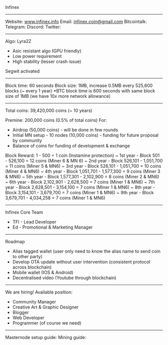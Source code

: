 
Infinex

----------------------------------------------------------------------------------------

Website: www.infinex.info
Email: infinex.coin@gmail.com
Bitcointalk:
Telegram:
Discord:
Twitter:

----------------------------------------------------------------------------------------

Algo: Lyra2Z
* Asic resistant algo (GPU friendly)
* Low power requirement
* High stability (lesser crash issue)

Segwit activated

----------------------------------------------------------------------------------------

Block time: 60 seconds
Block size: 1MB, increase 0.5MB every 525,600 blocks (~ every 1 year)
*BTC block time is 600 seconds with same block size of 1MB (we have 10x more network allowance)

----------------------------------------------------------------------------------------

Total coins: 39,420,000 coins (~ 10 years)

Premine: 200,000 coins (0.5% of total coins)
For:
* Airdrop (50,000 coins) - will be done in few rounds
* Initial MN setup - 10 nodes (10,000 coins) - funding for future proposal by community
* Balance of coins for funding of development & exchange

Block Reward:
1 - 500 =                                    1 coin  (Instamine protection)
~ 1st year - Block 501 - 526,100         =  12 coins (Miner 6 & MN 6)
~ 2nd year - Block 526,101 - 1,051,700   =  11 coins (Miner 5 & MN6)
~ 3rd year - Block 526,101 - 1,051,700   =  10 coins (Miner 4 & MN6)
~ 4th year - Block 1,051,701 - 1,577,300 =   9 coins (Miner 3 & MN6)
~ 5th year - Block 1,577,301 - 2,102,900 =   8 coins (Miner 2 & MN6)
~ 6th year - Block 2,102,901 - 2,628,500 =   7 coins (Miner 1 & MN6)
~ 7th year - Block 2,628,501 - 3,154,100 =   7 coins (Miner 1 & MN6)
~ 8th year - Block 3,154,101 - 3,679,700 =   7 coins (Miner 1 & MN6)
~ 9th year - Block 3,679,701 - 4,034,258 =   7 coins (Miner 1 & MN6)

----------------------------------------------------------------------------------------

Infinex Core Team
* TFI - Lead Developer
* Ed - Promotional & Marketing Manager

----------------------------------------------------------------------------------------

Roadmap
* Alias tagged wallet (user only need to know the alias name to send coin to other party)
* Develop OTA update without user intervention (consistent protocol across blockchain)
* Mobile wallet (IOS & Android)
* Decentralised video (Youtube through blockchain)

----------------------------------------------------------------------------------------

We are hiring!
Available position:
* Community Manager
* Creative Art & Graphic Designer
* Blogger
* Web Developer
* Programmer (of course we need)

----------------------------------------------------------------------------------------

Masternode setup guide:
Mining guide: